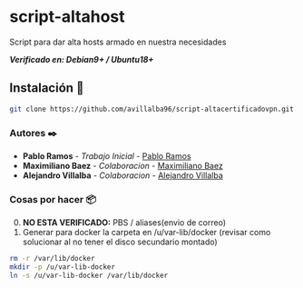 # **script-altahost**

Script para dar alta hosts armado en nuestra necesidades

***Verificado en: Debian9+ / Ubuntu18+***

## **Instalación** 🔧

```bash
git clone https://github.com/avillalba96/script-altacertificadovpn.git && cd "$(basename "$_" .git)" && cd install && ./alta.lunixstart.sh
```

### **Autores** ✒️

* **Pablo Ramos** - *Trabajo Inicial* - [Pablo Ramos](https://git.lunix.com.ar/pramos)
* **Maximiliano Baez** - *Colaboracion* - [Maximiliano Baez](https://github.com/MaximilianoBz)
* **Alejandro Villalba** - *Colaboracion* - [Alejandro Villalba](https://github.com/avillalba96)

### **Cosas por hacer** 📦

0. **NO ESTA VERIFICADO:** PBS / aliases(envio de correo)
1. Generar para docker la carpeta en /u/var-lib/docker (revisar como solucionar al no tener el disco secundario montado)

```bash
rm -r /var/lib/docker
mkdir -p /u/var-lib-docker
ln -s /u/var-lib-docker /var/lib/docker
```
